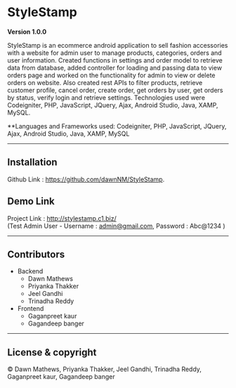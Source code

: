 # StyleStamp

**Version 1.0.0**

StyleStamp is an ecommerce android application to sell fashion accessories with a website for admin user to manage products, categories, orders and user information. Created functions in settings and order model to retrieve data from database, added controller for loading and passing data to view orders page and worked on the functionality for admin to view or delete orders on website. Also created rest APIs to  filter products, retrieve customer profile, cancel order, create order, get orders by user, get orders by status, verify login and retrieve settings. Technologies used were Codeigniter, PHP, JavaScript, JQuery, Ajax, Android Studio, Java, XAMP, MySQL.

**Languages and Frameworks used: Codeigniter, PHP, JavaScript, JQuery, Ajax, Android Studio, Java, XAMP, MySQL

---

## Installation
Github Link : https://github.com/dawnNM/StyleStamp. 


## Demo Link
Project Link : http://stylestamp.c1.biz/  
(Test Admin User - Username : admin@gmail.com, Password : Abc@1234 )

---

## Contributors
* Backend
	- Dawn Mathews
	- Priyanka Thakker
	- Jeel Gandhi
	- Trinadha Reddy 
* Frontend
	- Gaganpreet kaur
	- Gagandeep banger
	
---

## License & copyright

© Dawn Mathews, Priyanka Thakker, Jeel Gandhi, Trinadha Reddy, Gaganpreet kaur, Gagandeep banger

